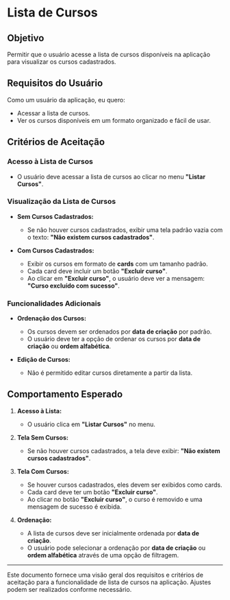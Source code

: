 # Lista de Cursos

## Objetivo

Permitir que o usuário acesse a lista de cursos disponíveis na aplicação para visualizar os cursos cadastrados.

## Requisitos do Usuário

Como um usuário da aplicação, eu quero:
- Acessar a lista de cursos.
- Ver os cursos disponíveis em um formato organizado e fácil de usar.

## Critérios de Aceitação

### Acesso à Lista de Cursos

- O usuário deve acessar a lista de cursos ao clicar no menu **"Listar Cursos"**.

### Visualização da Lista de Cursos

- **Sem Cursos Cadastrados:**
  - Se não houver cursos cadastrados, exibir uma tela padrão vazia com o texto: **"Não existem cursos cadastrados"**.

- **Com Cursos Cadastrados:**
  - Exibir os cursos em formato de **cards** com um tamanho padrão.
  - Cada card deve incluir um botão **"Excluir curso"**.
  - Ao clicar em **"Excluir curso"**, o usuário deve ver a mensagem: **"Curso excluído com sucesso"**.

### Funcionalidades Adicionais

- **Ordenação dos Cursos:**
  - Os cursos devem ser ordenados por **data de criação** por padrão.
  - O usuário deve ter a opção de ordenar os cursos por **data de criação** ou **ordem alfabética**.

- **Edição de Cursos:**
  - Não é permitido editar cursos diretamente a partir da lista.

## Comportamento Esperado

1. **Acesso à Lista:**
   - O usuário clica em **"Listar Cursos"** no menu.

2. **Tela Sem Cursos:**
   - Se não houver cursos cadastrados, a tela deve exibir: **"Não existem cursos cadastrados"**.

3. **Tela Com Cursos:**
   - Se houver cursos cadastrados, eles devem ser exibidos como cards.
   - Cada card deve ter um botão **"Excluir curso"**.
   - Ao clicar no botão **"Excluir curso"**, o curso é removido e uma mensagem de sucesso é exibida.

4. **Ordenação:**
   - A lista de cursos deve ser inicialmente ordenada por **data de criação**.
   - O usuário pode selecionar a ordenação por **data de criação** ou **ordem alfabética** através de uma opção de filtragem.

---

Este documento fornece uma visão geral dos requisitos e critérios de aceitação para a funcionalidade de lista de cursos na aplicação. Ajustes podem ser realizados conforme necessário.
